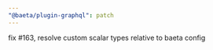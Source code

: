 ```yaml
---
"@baeta/plugin-graphql": patch
---
```


fix #163, resolve custom scalar types relative to baeta config

